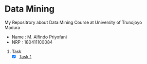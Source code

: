 # Data Mining
My Repositrory about Data Mining Course at University of Trunojoyo Madura

* Name  : M. Alfindo Priyofani
* NRP   : 180411100084
1. Task
  	- [x] [Task 1](https://github.com/malpyon/Penambangan-Data/blob/master/Tugas1_data_minig.ipynb/)
